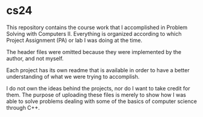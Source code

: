 # cs24
This repository contains the course work that I accomplished in Problem Solving with Computers II.
Everything is organized according to which Project Assignment (PA) or lab I was doing at the time.

The header files were omitted because they were implemented by the author, and not myself.

Each project has its own readme that is available in order to have a better understanding of what we
were trying to accomplish.

I do not own the ideas behind the projects, nor do I want to take credit for them.
The purpose of uploading these files is merely to show how I was able to solve problems dealing with some of
the basics of computer science through C++.
